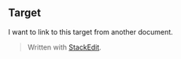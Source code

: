 <a name="my-target"></a>
## Target
I want to link to this target from another document.


> Written with [StackEdit](https://stackedit.io/).
<!--stackedit_data:
eyJoaXN0b3J5IjpbMTU0NzEyNDI2Nl19
-->